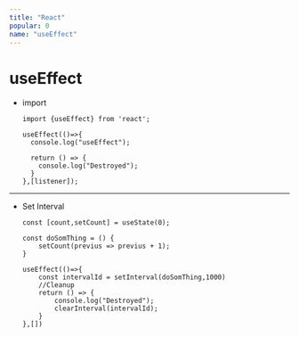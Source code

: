 ```yaml
---
title: "React"
popular: 0
name: "useEffect"
---
```


# useEffect

- import

  ```
  import {useEffect} from 'react';
  ```

  ```
  useEffect(()=>{
    console.log("useEffect");

    return () => {
      console.log("Destroyed");
    }
  },[listener]);
  ```

---

- Set Interval

  ```
  const [count,setCount] = useState(0);
  ```

  ```
  const doSomThing = () {
      setCount(previus => previus + 1);
  }
  ```

  ```
  useEffect(()=>{
      const intervalId = setInterval(doSomThing,1000)
      //Cleanup
      return () => {
          console.log("Destroyed");
          clearInterval(intervalId);
      }
  },[])
  ```
